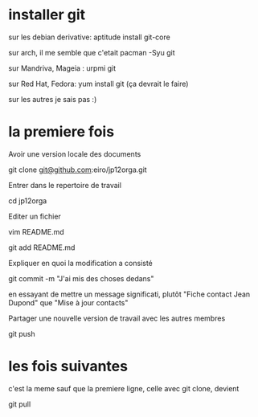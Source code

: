 # installer git 

sur les debian derivative: aptitude install git-core

sur arch, il me semble que c'etait pacman -Syu git

sur Mandriva, Mageia : urpmi git

sur Red Hat, Fedora: yum install git   (ça devrait le faire)

sur les autres je sais pas :)


# la premiere fois


Avoir une version locale des documents

git clone git@github.com:eiro/jp12orga.git

Entrer dans le repertoire de travail

cd jp12orga

Editer un fichier 

vim README.md

git add README.md

Expliquer en quoi la modification a consisté

git commit -m "J'ai mis des choses dedans"

en essayant de mettre un message significati, plutôt "Fiche contact Jean Dupond" que "Mise à jour contacts"

Partager une nouvelle version de travail avec les autres membres

git push

# les fois suivantes

c'est la meme sauf que la premiere ligne, celle avec git clone, devient 

git pull


